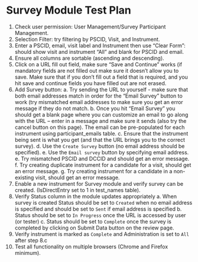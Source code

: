 # Survey Module Test Plan

1.  Check user permission: User Management/Survey Participant Management.
2.  Selection Filter:  try filtering by PSCID, Visit, and Instrument.
3.  Enter a PSCID, email, visit label and Instrument then use “Clear Form”:
    should show visit and instrument “All” and blank for PSCID and email.
4.  Ensure all columns are sortable (ascending and descending).
5.  Click on a URL fill out field, make sure “Save and Continue” works
    (if mandatory fields are not filled out make sure it doesn’t allow you to save.
    Make sure that if you don’t fill out a field that is required,
    and you hit save and continue fields you have filled out are not erased.
6.  Add Survey button:
    a. Try sending the URL to yourself -  make sure that both email addresses match in order for the “Email Survey” button to work
      (try mismatched email addresses to make sure you get an error message if they do not match.
    b. Once you hit “Email Survey” you should get a blank page where you can customize an email to go along with the URL –
    enter in a message and make sure it sends (also try the cancel button on this page).
    The email can be pre-populated for each instrument using participant_emails table.
    c. Ensure that the instrument being sent is what you get (and that the URL brings you to the correct survey).
    d. Use the `Create Survey` button (no email address should be specified).
    e. Use the `Email survey` button by specifying email address.
    e. Try mismatched PSCID and DCCID and should get an error message.
    f. Try creating duplicate instrument for a candidate for a visit, should get an error message.
    g. Try creating instrument for a candidate in a non-existing visit, should get an error message.
7.  Enable a new instrument for Survey module and verify survey can be created. (IsDirectEntry set to 1 in test_names table).
8.  Verify Status column in the module updates appropriately
    a. When survey is created Status should be set to `Created` when no email address is specified
      and should be set to `Sent` if email address is specified
    b. Status should be set to `In Progress` once the URL is accessed by user (or tester)
    c. Status should be set to `Complete` once the survey is completed by clicking on Submit Data button on the review page.
9.  Verify instrument is marked as `Complete` and Administration is set to `All` after step 8.c
10. Test all functionality on multiple browsers (Chrome and Firefox minimum).